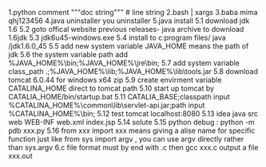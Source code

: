 1.python comment """doc string""" # line string
2.bash | xargs
3.baba mima qhj123456
4.java uninstaller you uninstaller
5.java install
5.1 download jdk 1.6
5.2 goto offical website previous releases- java archive to download 1.6jdk
5.3 jdk6u45-windows.exe
5.4 install to c:program files/ java /jdk1.6.0_45
5.5 add new system variable JAVA_HOME means the path of jdk
5.6 the system variable path add  %JAVA_HOME%\bin;%JAVA_HOME%\jre\bin; 
5.7 add system variable class_path  .;%JAVA_HOME%\lib;%JAVA_HOME%\lib\tools.jar 
5.8 download tomcat 6.0.44 for windows x64 zip
5.9 create envirment variable CATALINA_HOME direct to tomcat path
5.10 start up tomcat by CATALIA_HOME/bin/startup.bat
5.11 CATALIA_BASE;classpath input %CATALINA_HOME%\common\lib\servlet-api.jar;path input %CATALINA_HOME%\bin;
5.12 test tomcat localhost:8080
5.13 idea java src web WEB-INF web.xml index.jsp
5.14 solute 
5.15 python debug : python -m pdb xxx.py
5.16 from xxx import xxx means giving a alise name for specific function
just like from sys import argv , you can use argv directly rather than sys.argv
6.c file format must by end with .c  then gcc xxx.c output a file xxx.out
